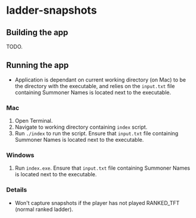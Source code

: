 # ladder-snapshots

## Building the app

TODO.

## Running the app

- Application is dependant on current working directory (on Mac) to be the directory with the executable, and relies on the `input.txt` file containing Summoner Names is located next to the executable.

### Mac

1. Open Terminal.
2. Navigate to working directory containing `index` script.
3. Run `./index` to run the script. Ensure that `input.txt` file containing Summoner Names is located next to the executable.

### Windows

1. Run `index.exe`. Ensure that `input.txt` file containing Summoner Names is located next to the executable.

### Details

- Won't capture snapshots if the player has not played RANKED_TFT (normal ranked ladder).
